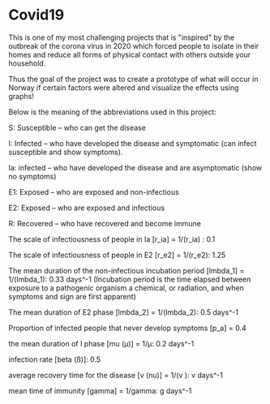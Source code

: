 # Covid19

This is one of my most challenging projects that is "inspired" by the outbreak of the corona virus in 2020 which forced people to isolate in their homes and reduce all forms of physical
contact with others outside your household.

Thus the goal of the project was to create a prototype of what will occur in Norway if certain factors were altered and visualize the effects using graphs!

Below is the meaning of the abbreviations used in this project:

S: Susceptible – who can get the disease

I: Infected – who have developed the disease and symptomatic (can infect susceptible and show symptoms).

Ia: infected – who have developed the disease and are asymptomatic (show no symptoms)

E1: Exposed – who are exposed and non-infectious

E2: Exposed – who are exposed and infectious

R: Recovered – who have recovered and become immune

The scale of infectiousness of people in Ia [r_ia] = 1/(r_ia) : 0.1 

The scale of infectiousness of people in E2 [r_e2] = 1/(r_e2): 1.25 

The mean duration of the non-infectious incubation period [lmbda_1] = 1/(lmbda_1): 0.33 days^-1
(Incubation period is the time elapsed between exposure to a pathogenic organism a chemical, or radiation, and when symptoms and sign are first apparent)

The mean duration of E2 phase [lmbda_2] = 1/(lmbda_2): 0.5 days^-1

Proportion of infected people that never develop symptoms [p_a] = 0.4

the mean duration of I phase [mu (µ)] = 1/µ: 0.2 days^-1

infection rate [beta (ß)]: 0.5

average recovery time for the disease [v (nu)] = 1/(v ): v days^-1

mean time of immunity [gamma] = 1/gamma: g days^-1


